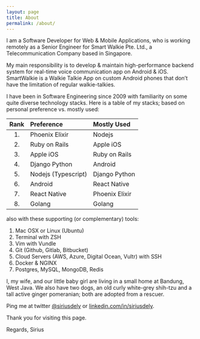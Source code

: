 ```yaml
---
layout: page
title: About
permalink: /about/
---
```


I am a Software Developer for Web & Mobile Applications, who is working remotely as a Senior Engineer for Smart Walkie Pte. Ltd., a Telecommunication Company based in Singapore.

My main responsibility is to develop & maintain high-performance backend system for real-time voice communication app on Android & iOS. SmartWalkie is a Walkie Talkie App on custom Android phones that don’t have the limitation of regular walkie-talkies.

I have been in Software Engineering since 2009 with familiarity on some quite diverse technology stacks. Here is a table of my stacks; based on personal preference vs. mostly used:

| Rank    | Preference            | Mostly Used   |
|:-------:|:----------------------|:------------- |
| 1.      | Phoenix Elixir        | Nodejs        |
| 2.      | Ruby on Rails         | Apple iOS     |
| 3.      | Apple iOS             | Ruby on Rails |
| 4.      | Django Python         | Android       |
| 5.      | Nodejs (Typescript)   | Django Python |
| 6.      | Android               | React Native  |
| 7.      | React Native          | Phoenix Elixir|
| 8.      | Golang                | Golang        |


also with these supporting (or complementary) tools:

  1. Mac OSX or Linux (Ubuntu)
  2. Terminal with ZSH
  3. Vim with Vundle
  4. Git (Github, Gitlab, Bitbucket)
  5. Cloud Servers (AWS, Azure, Digital Ocean, Vultr) with SSH
  6. Docker & NGINX
  7. Postgres, MySQL, MongoDB, Redis

I, my wife, and our little baby girl are living in a small home at Bandung, West Java. We also have two dogs, an old curly white-grey shih-tzu and a tall active ginger pomeranian; both are adopted from a rescuer.

Ping me at twitter [@siriusdely](https://twitter.com/siriusdely) or [linkedin.com/in/siriusdely](https://www.linkedin.com/in/siriusdely).

Thank you for visiting this page.

Regards,
Sirius
